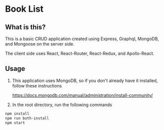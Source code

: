 # Book List

## What is this?

This is a basic CRUD application created using Express, Graphql, MongoDB, and Mongoose on the server side.

The client side uses React, React-Router, React-Redux, and Apollo-React. 

## Usage 

1. This application uses MongoDB, so if you don't already have it installed, follow these instructions

    https://docs.mongodb.com/manual/administration/install-community/

2. In the root directory, run the following commands

```bash
npm install
npm run both-install
npm start
```
